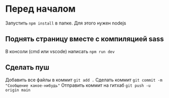 # Перед началом

Запустить `npm install` в папке. Для этого нужен nodejs

## Поднять страницу вместе с компиляцией sass

В консоли (cmd или vscode) написать `npm run dev`

## Сделать пуш

Добавить все файлы в коммит `git add .`
Сделать коммит `git commit -m "Сообщение какое-нибудь"`
Отправить коммит на гитхаб `git push -u origin main`
